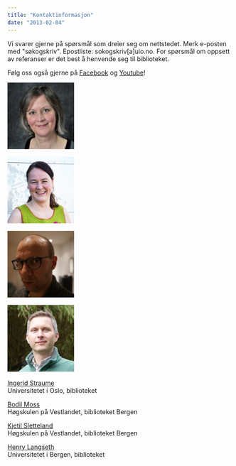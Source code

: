 ```yaml
---
title: "Kontaktinformasjon"
date: "2013-02-04"
---
```


Vi svarer gjerne på spørsmål som dreier seg om nettstedet. Merk e-posten med "søkogskriv". Epostliste: sokogskriv\[a\]uio.no. For spørsmål om oppsett av referanser er det best å henvende seg til biblioteket.

Følg oss også gjerne på [Facebook](https://www.facebook.com/sokogskriv "Søk & Skriv på Facebook") og [Youtube](//www.youtube.com/user/sokogskriv "Søk & Skriv på Youtube")!

[![](./images/ingerids-pressebilde-150x150.jpg)](http://sokogskriv.no/en/files/2013/04/ingerids-pressebilde.jpg)

[![](./images/bodil-150x150.png)](http://sokogskriv.no/en/files/2013/04/bodil.png)

[![](./images/kjetil-150x150.png)](http://sokogskriv.no/en/files/2013/04/kjetil.png)

[![](./images/profilbilde-2018-150x150.png)](http://sokogskriv.no/en/files/2013/04/profilbilde-2018.png)

[Ingerid Straume](https://www.ub.uio.no/english/about/people/uhs/uhsfagstudier/ingerids/)  
Universitetet i Oslo, biblioteket

[Bodil Moss](https://hvl.no/person/?user=3609203)  
Høgskulen på Vestlandet, biblioteket Bergen

[Kjetil Sletteland](https://hvl.no/person/?user=3607570)  
Høgskulen på Vestlandet, biblioteket Bergen

[Henry Langseth](https://www.uib.no/personer/Henry.Langseth)  
Universitetet i Bergen, biblioteket
